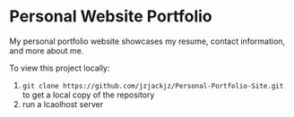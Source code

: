 # Personal Website Portfolio

My personal portfolio website showcases my resume, contact information, and more about me.

To view this project locally:
1. ```git clone https://github.com/jzjackjz/Personal-Portfolio-Site.git``` to get a local copy of the repository
2. run a lcaolhost server
